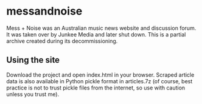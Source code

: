 # messandnoise
Mess + Noise was an Australian music news website and discussion forum. It was taken over by Junkee Media and later shut down. This is a partial archive created during its decommissioning.

## Using the site
Download the project and open index.html in your browser. Scraped article data is also available in Python pickle format in articles.7z (of course, best practice is not to trust pickle files from the internet, so use with caution unless you trust me).
